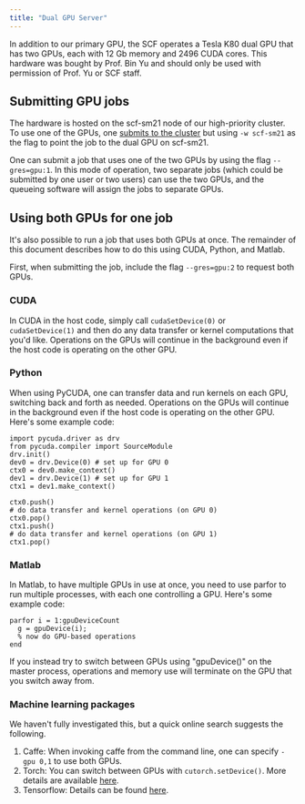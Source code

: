 ```yaml
---
title: "Dual GPU Server"
---
```


In addition to our primary GPU, the SCF operates a Tesla K80 dual GPU
that has two GPUs, each with 12 Gb memory and 2496 CUDA cores. This
hardware was bought by Prof. Bin Yu and should only be used with
permission of Prof. Yu or SCF staff.

## Submitting GPU jobs

The hardware is hosted on the scf-sm21 node of our high-priority
cluster. To use one of the GPUs, one [submits to the cluster](/servers/cluster)
but using `-w scf-sm21` as the flag to point the job to
the dual GPU on scf-sm21.

One can submit a job that uses one of the two GPUs by using the flag
`--gres=gpu:1`. In this mode of operation, two separate jobs (which
could be submitted by one user or two users) can use the two GPUs, and
the queueing software will assign the jobs to separate GPUs.

## Using both GPUs for one job

It's also possible to run a job that uses both GPUs at once. The
remainder of this document describes how to do this using CUDA, Python,
and Matlab.

First, when submitting the job, include the flag `--gres=gpu:2` to
request both GPUs.

### CUDA

In CUDA in the host code, simply call `cudaSetDevice(0)` or
`cudaSetDevice(1)` and then do any data transfer or kernel
computations that you'd like. Operations on the GPUs will continue in
the background even if the host code is operating on the other GPU.

### Python

When using PyCUDA, one can transfer data and run kernels on each GPU,
switching back and forth as needed. Operations on the GPUs will continue
in the background even if the host code is operating on the other GPU.
Here's some example code:

```{code} python
import pycuda.driver as drv
from pycuda.compiler import SourceModule
drv.init()
dev0 = drv.Device(0) # set up for GPU 0
ctx0 = dev0.make_context() 
dev1 = drv.Device(1) # set up for GPU 1
ctx1 = dev1.make_context() 

ctx0.push()
# do data transfer and kernel operations (on GPU 0)
ctx0.pop()
ctx1.push()
# do data transfer and kernel operations (on GPU 1)
ctx1.pop()
```

### Matlab

In Matlab, to have multiple GPUs in use at once, you need to use parfor
to run multiple processes, with each one controlling a GPU. Here's some
example code:

```{code} matlab
parfor i = 1:gpuDeviceCount
  g = gpuDevice(i);
  % now do GPU-based operations
end
```

If you instead try to switch between GPUs using "gpuDevice()" on the
master process, operations and memory use will terminate on the GPU that
you switch away from.

### Machine learning packages

We haven't fully investigated this, but a quick online search suggests
the following.

1.  Caffe: When invoking caffe from the command line, one can specify
    `-gpu 0,1` to use both GPUs.
1.  Torch: You can switch between GPUs with `cutorch.setDevice()`. More details are
    available [here](https://github.com/torch/cutorch/issues/42).
1.  Tensorflow: Details can be found
    [here](https://www.tensorflow.org/versions/r0.7/how_tos/using_gpu/index.html).
